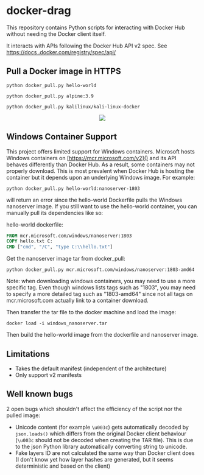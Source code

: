 # docker-drag
This repository contains Python scripts for interacting with Docker Hub without needing the Docker client itself.

It interacts with APIs following the Docker Hub API v2 spec.
See [https://docs .docker.com/registry/spec/api/]()

## Pull a Docker image in HTTPS

`python docker_pull.py hello-world`

`python docker_pull.py alpine:3.9`

`python docker_pull.py kalilinux/kali-linux-docker`

<p align="center">
  <img src="https://user-images.githubusercontent.com/26483750/63388733-b419f480-c3a9-11e9-8617-7c5b47b76dbd.gif">
</p>

## Windows Container Support
This project offers limited support for Windows containers.
Microsoft hosts Windows containers on [https://mcr.microsoft.com/v2]()
and its API behaves differently than Docker Hub. As a result, some
containers may not properly download. This is most prevalent when 
Docker Hub is hosting the container but it depends upon an underlying
Windows image. For example:

`python docker_pull.py hello-world:nanoserver-1803`

will return an error since the hello-world Dockerfile pulls the 
Windows nanoserver image. If you still want to use the hello-world
container, you can manually pull its dependencies like so:

hello-world dockerfile:
```Dockerfile
FROM mcr.microsoft.com/windows/nanoserver:1803
COPY hello.txt C:
CMD ["cmd", "/C", "type C:\\hello.txt"]
```
Get the nanoserver image tar from docker_pull:

`python docker_pull.py mcr.microsoft.com/windows/nanoserver:1803-amd64`

Note: when downloading windows containers, you may need to use a more specific tag. 
Even though windows lists tags such as "1803", you may need to specify a more detailed tag such as "1803-amd64" since not all tags on mcr.microsoft.com actually link to a container download.

Then transfer the tar file to the docker machine and load the image:

`docker load -i windows_nanoserver.tar`

Then build the hello-world image from the dockerfile and nanoserver image.



## Limitations
- Takes the default manifest (independent of the architecture)
- Only support v2 manifests

## Well known bugs
2 open bugs which shouldn't affect the efficiency of the script nor the pulled image:
- Unicode content (for example `\u003c`) gets automatically decoded by `json.loads()` which differs from the original Docker client behaviour (`\u003c` should not be decoded when creating the TAR file). This is due to the json Python library automatically converting string to unicode.
- Fake layers ID are not calculated the same way than Docker client does (I don't know yet how layer hashes are generated, but it seems deterministic and based on the client)
